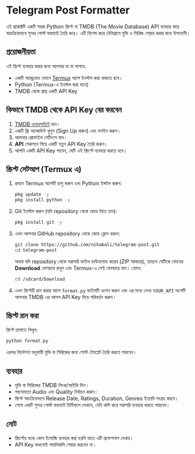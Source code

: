 # Telegram Post Formatter

এই প্রজেক্টটি একটি সহজ Python স্ক্রিপ্ট যা TMDB (The Movie Database) API
ব্যবহার করে স্বয়ংক্রিয়ভাবে সুন্দর পোস্ট ফরম্যাট তৈরি করে। এটি বিশেষ
করে টেলিগ্রামে মুভি ও সিরিজ শেয়ার করার জন্য উপযোগী।

## প্রয়োজনীয়তা

এই স্ক্রিপ্ট ব্যবহার করার জন্য আপনার যা যা লাগবে:

-   একটি অ্যান্ড্রয়েড ফোনে
    [Termux](https://f-droid.org/en/packages/com.termux/) অ্যাপ ইনস্টল
    করা থাকতে হবে।
-   Python (Termux-এ ইনস্টল করা যাবে)
-   TMDB থেকে প্রাপ্ত একটি API Key

## কিভাবে TMDB থেকে API Key বের করবেন

1.  [TMDB ওয়েবসাইটে](https://www.themoviedb.org/) যান।
2.  একটি ফ্রি অ্যাকাউন্ট খুলুন (Sign Up করুন) এবং লগইন করুন।
3.  আপনার প্রোফাইল সেটিংসে যান।
4.  **API** সেকশনে গিয়ে একটি নতুন API Key তৈরি করুন।
5.  আপনি একটি API Key পাবেন, যেটি এই স্ক্রিপ্টে ব্যবহার করতে হবে।

## স্ক্রিপ্ট সেটআপ (Termux এ)

1.  প্রথমে Termux অ্যাপটি চালু করুন এবং Python ইন্সটল করুন:

    ``` bash
    pkg update -y
    pkg install python -y
    ```

2.  Git ইনস্টল করুন (যদি repository থেকে কোড নিতে চান):

    ``` bash
    pkg install git -y
    ```

3.  এখন আপনার GitHub repository থেকে কোড ক্লোন করুন:

    ``` bash
    git clone https://github.com/nihabali/telegram-post.git
    cd telegram-post
    ```

    অথবা যদি repository থেকে সরাসরি ফাইল ডাউনলোড করেন (ZIP আকারে), তাহলে
    সেটিকে ফোনের **Download** ফোল্ডারে রাখুন এবং Termux-এ সেই ফোল্ডারে
    যান। যেমন:

    ``` bash
    cd /sdcard/Download
    ```

4.  এখন স্ক্রিপ্টটি রান করার আগে `format.py` ফাইলটি ওপেন করুন এবং এর
    মধ্যে লেখা `YOUR_API` অংশটি আপনার TMDB এর আসল API Key দিয়ে পরিবর্তন
    করুন।

## স্ক্রিপ্ট রান করা

স্ক্রিপ্ট চালাতে লিখুন:

``` bash
python format.py
```

এরপর নির্দেশনা অনুযায়ী মুভি বা সিরিজের জন্য পোস্ট টেমপ্লেট তৈরি করতে
পারবেন।

## ব্যবহার

-   মুভি বা সিরিজের TMDB লিংক/আইডি দিন।
-   পছন্দমতো Audio এবং Quality নির্বাচন করুন।
-   স্ক্রিপ্ট স্বয়ংক্রিয়ভাবে Release Date, Ratings, Duration, Genres
    ইত্যাদি সংগ্রহ করবে।
-   শেষে একটি সুন্দর পোস্ট ফরম্যাট টার্মিনালে দেখাবে, যেটা কপি করে
    সরাসরি ব্যবহার করতে পারবেন।

## নোট

-   স্ক্রিপ্টের মধ্যে কোন ইমোজি ব্যবহার করা হয়নি যাতে এটি প্রফেশনাল
    দেখায়।
-   API Key কখনোই পাবলিকলি শেয়ার করবেন না।
